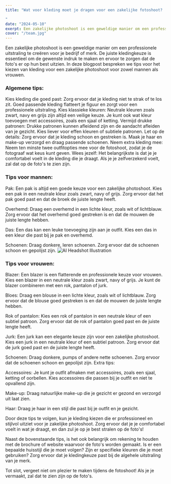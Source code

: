 ```yaml
---
title: "Wat voor kleding moet je dragen voor een zakelijke fotoshoot?

"
date: "2024-05-10"
exerpt: Een zakelijke photoshoot is een geweldige manier om een professionele uitstraling te creëren voor je bedrijf of merk.....
cover: "/team.jpg"
---
```


Een zakelijke photoshoot is een geweldige manier om een professionele uitstraling te creëren voor je bedrijf of merk. De juiste kledingkeuze is essentieel om de gewenste indruk te maken en ervoor te zorgen dat de foto's er op hun best uitzien. In deze blogpost bespreken we tips voor het kiezen van kleding voor een zakelijke photoshoot voor zowel mannen als vrouwen.

### Algemene tips:

Kies kleding die goed past: Zorg ervoor dat je kleding niet te strak of te los zit. Goed passende kleding flatteert je figuur en zorgt voor een professionele uitstraling.
Kies klassieke kleuren: Neutrale kleuren zoals zwart, navy en grijs zijn altijd een veilige keuze. Je kunt ook wat kleur toevoegen met accessoires, zoals een sjaal of ketting.
Vermijd drukke patronen: Drukke patronen kunnen afleidend zijn en de aandacht afleiden van je gezicht. Kies liever voor effen kleuren of subtiele patronen.
Let op de details: Zorg ervoor dat je kleding schoon en gestreken is. Maak je haar en make-up verzorgd en draag passende schoenen.
Neem extra kleding mee: Neem ten minste twee outfitopties mee voor de fotoshoot, zodat je de fotograaf wat keus kunt geven.
Wees jezelf: Het belangrijkste is dat je je comfortabel voelt in de kleding die je draagt. Als je je zelfverzekerd voelt, zal dat op de foto's te zien zijn.

### Tips voor mannen:

Pak: Een pak is altijd een goede keuze voor een zakelijke photoshoot. Kies een pak in een neutrale kleur zoals zwart, navy of grijs. Zorg ervoor dat het pak goed past en dat de broek de juiste lengte heeft.

Overhemd: Draag een overhemd in een lichte kleur, zoals wit of lichtblauw. Zorg ervoor dat het overhemd goed gestreken is en dat de mouwen de juiste lengte hebben.

Das: Een das kan een leuke toevoeging zijn aan je outfit. Kies een das in een kleur die past bij je pak en overhemd.

Schoenen: Draag donkere, leren schoenen. Zorg ervoor dat de schoenen schoon en gepolijst zijn.
<img
            src="/man.jpg"
            alt="AI Headshot Illustration"
            className="rounded-lg object-cover w-full h-full"
          />

### Tips voor vrouwen:

Blazer: Een blazer is een flatterende en professionele keuze voor vrouwen. Kies een blazer in een neutrale kleur zoals zwart, navy of grijs. Je kunt de blazer combineren met een rok, pantalon of jurk.

Bloes: Draag een blouse in een lichte kleur, zoals wit of lichtblauw. Zorg ervoor dat de blouse goed gestreken is en dat de mouwen de juiste lengte hebben.

Rok of pantalon: Kies een rok of pantalon in een neutrale kleur of een subtiel patroon. Zorg ervoor dat de rok of pantalon goed past en de juiste lengte heeft.

Jurk: Een jurk kan een elegante keuze zijn voor een zakelijke photoshoot. Kies een jurk in een neutrale kleur of een subtiel patroon. Zorg ervoor dat de jurk goed past en de juiste lengte heeft.

Schoenen: Draag donkere, pumps of andere nette schoenen. Zorg ervoor dat de schoenen schoon en gepolijst zijn.
Extra tips:

Accessoires: Je kunt je outfit afmaken met accessoires, zoals een sjaal, ketting of oorbellen. Kies accessoires die passen bij je outfit en niet te opvallend zijn.

Make-up: Draag natuurlijke make-up die je gezicht er gezond en verzorgd uit laat zien.

Haar: Draag je haar in een stijl die past bij je outfit en je gezicht.

Door deze tips te volgen, kun je kleding kiezen die er professioneel en stijlvol uitziet voor je zakelijke photoshoot. Zorg ervoor dat je je comfortabel voelt in wat je draagt, en dan zul je op je best stralen op de foto's!

Naast de bovenstaande tips, is het ook belangrijk om rekening te houden met de brochure of website waarvoor de foto's worden gemaakt. Is er een bepaalde huisstijl die je moet volgen? Zijn er specifieke kleuren die je moet gebruiken? Zorg ervoor dat je kledingkeuze past bij de algehele uitstraling van je merk.

Tot slot, vergeet niet om plezier te maken tijdens de fotoshoot! Als je je vermaakt, zal dat te zien zijn op de foto's.
